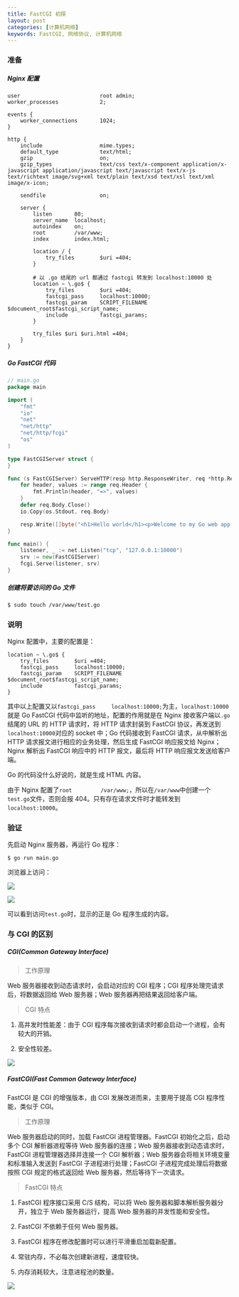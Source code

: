 ```yaml
---
title: FastCGI 初探
layout: post
categories: [计算机网络]
keywords: FastCGI, 网络协议, 计算机网络
---
```


### 准备

##### Nginx 配置

```
user                         root admin;
worker_processes             2;

events {
    worker_connections       1024;
}

http {
    include                  mime.types;
    default_type             text/html;
    gzip                     on;
    gzip_types               text/css text/x-component application/x-javascript application/javascript text/javascript text/x-js text/richtext image/svg+xml text/plain text/xsd text/xsl text/xml image/x-icon;

    sendfile                 on;

    server {
        listen       80;
        server_name  localhost;
        autoindex    on;
        root         /var/www;
        index        index.html;

        location / {
            try_files        $uri =404;
        }

        # 以 .go 结尾的 url 都通过 fastcgi 转发到 localhost:10000 处
        location ~ \.go$ {
            try_files        $uri =404;
            fastcgi_pass     localhost:10000;
            fastcgi_param    SCRIPT_FILENAME $document_root$fastcgi_script_name;
            include          fastcgi_params;
        }

        try_files $uri $uri.html =404;
    }
}
```

##### Go FastCGI 代码

```go
// main.go
package main

import (
	"fmt"
	"io"
	"net"
	"net/http"
	"net/http/fcgi"
	"os"
)

type FastCGIServer struct {
}

func (s FastCGIServer) ServeHTTP(resp http.ResponseWriter, req *http.Request) {
	for header, values := range req.Header {
		fmt.Println(header, "=>", values)
	}
	defer req.Body.Close()
	io.Copy(os.Stdout, req.Body)

	resp.Write([]byte("<h1>Hello world</h1><p>Welcome to my Go web app.</p>"))
}

func main() {
	listener, _ := net.Listen("tcp", "127.0.0.1:10000")
	srv := new(FastCGIServer)
	fcgi.Serve(listener, srv)
}
```

##### 创建将要访问的 Go 文件

```bash
$ sudo touch /var/www/test.go
```

### 说明

Nginx 配置中，主要的配置是：

```
location ~ \.go$ {
    try_files        $uri =404;
    fastcgi_pass     localhost:10000;
    fastcgi_param    SCRIPT_FILENAME $document_root$fastcgi_script_name;
    include          fastcgi_params;
}
```

其中以上配置又以`fastcgi_pass     localhost:10000;`为主，`localhost:10000`就是 Go FastCGI 代码中监听的地址，配置的作用就是在 Nginx 接收客户端以`.go`结尾的 URL 的 HTTP 请求时，将 HTTP 请求封装到 FastCGI 协议，再发送到`localhost:10000`对应的 socket 中；Go 代码接收到 FastCGI 请求，从中解析出 HTTP 请求报文进行相应的业务处理，然后生成 FastCGI 响应报文给 Nginx；Nginx 解析出 FastCGI 响应中的 HTTP 报文，最后将 HTTP 响应报文发送给客户端。

Go 的代码没什么好说的，就是生成 HTML 内容。

由于 Nginx 配置了`root         /var/www;`，所以在`/var/www`中创建一个`test.go`文件，否则会报 404。只有存在请求文件时才能转发到`localhost:10000`。

### 验证

先启动 Nginx 服务器，再运行 Go 程序：

```
$ go run main.go
```

浏览器上访问：

![](/assets/images/20191231/WX20191231-174920.png)


![](/assets/images/20191231/WX20191231-174846.png)


可以看到访问`test.go`时，显示的正是 Go 程序生成的内容。

### 与 CGI 的区别

##### CGI(Common Gateway Interface)

> 工作原理

Web 服务器接收到动态请求时，会启动对应的 CGI 程序；CGI 程序处理完请求后，将数据返回给 Web 服务器；Web 服务器再把结果返回给客户端。

> CGI 特点

1.  高并发时性能差：由于 CGI 程序每次接收到请求时都会启动一个进程，会有较大的开销。

2.  安全性较差。

![](/assets/images/20191231/WX20191231-181630.png)

##### FastCGI(Fast Common Gateway Interface)

FastCGI 是 CGI 的增强版本，由 CGI 发展改进而来，主要用于提高 CGI 程序性能，类似于 CGI。

> 工作原理

Web 服务器启动的同时，加载 FastCGI 进程管理器。FastCGI 初始化之后，启动多个 CGI 解析器进程等待 Web 服务器的连接；Web 服务器接收到动态请求时，FastCGI 进程管理器选择并连接一个 CGI 解析器；Web 服务器会将相关环境变量和标准输入发送到 FastCGI 子进程进行处理；FastCGI 子进程完成处理后将数据按照 CGI 规定的格式返回给 Web 服务器，然后等待下一次请求。

> FastCGI 特点

1.  FastCGI 程序接口采用 C/S 结构，可以将 Web 服务器和脚本解析服务器分开，独立于 Web 服务器运行，提高 Web 服务器的并发性能和安全性。

2.  FastCGI 不依赖于任何 Web 服务器。

3.  FastCGI 程序在修改配置时可以进行平滑重启加载新配置。

4.  常驻内存，不必每次创建新进程，速度较快。

5.  内存消耗较大，注意进程池的数量。

![](/assets/images/20191231/WX20191231-181617.png)
